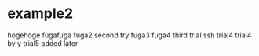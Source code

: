 example2
========

hogehoge
fugafuga
fuga2
second try
fuga3
fuga4
third trial
ssh
trial4
trial4 by y
trial5
added later
